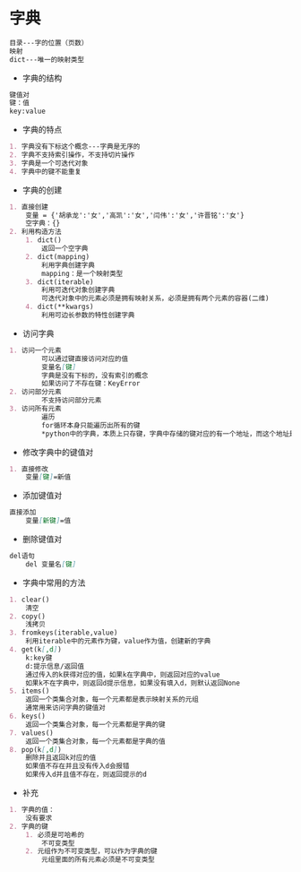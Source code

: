 # 字典

~~~markdown
目录---字的位置（页数）
映射
dict---唯一的映射类型
~~~

- 字典的结构

~~~markdown
键值对
键：值
key:value
~~~

- 字典的特点

~~~markdown
1. 字典没有下标这个概念---字典是无序的
2. 字典不支持索引操作，不支持切片操作
3. 字典是一个可迭代对象
4. 字典中的键不能重复
~~~

- 字典的创建

~~~markdown
1. 直接创建
	变量 = {'胡承龙':'女','高凯':'女','闫伟':'女','许晋铭':'女'}
	空字典：{}
2. 利用构造方法
	1. dict()
		返回一个空字典
	2. dict(mapping)
		利用字典创建字典
		mapping：是一个映射类型
	3. dict(iterable)
		利用可迭代对象创建字典
		可迭代对象中的元素必须是拥有映射关系，必须是拥有两个元素的容器(二维)
	4. dict(**kwargs)
		利用可边长参数的特性创建字典
~~~

- 访问字典

~~~markdown
1. 访问一个元素
		可以通过键直接访问对应的值
		变量名[键]
		字典是没有下标的，没有索引的概念
		如果访问了不存在键：KeyError
2. 访问部分元素
		不支持访问部分元素
3. 访问所有元素
		遍历
		for循环本身只能遍历出所有的键
		*python中的字典，本质上只存键，字典中存储的键对应的有一个地址，而这个地址是值存储的位置
~~~

- 修改字典中的键值对

~~~markdown
1. 直接修改
	变量[键]=新值
~~~

- 添加键值对

~~~markdown
直接添加
	变量[新键]=值
~~~

- 删除键值对

~~~markdown
del语句
	del 变量名[键]
~~~

- 字典中常用的方法

~~~markdown
1. clear()
	清空
2. copy()
	浅拷贝
3. fromkeys(iterable,value)
	利用iterable中的元素作为键，value作为值，创建新的字典
4. get(k[,d])
	k:key键
	d:提示信息/返回值
	通过传入的k获得对应的值，如果k在字典中，则返回对应的value
	如果k不在字典中，则返回d提示信息，如果没有填入d，则默认返回None
5. items()
	返回一个类集合对象，每一个元素都是表示映射关系的元组
	通常用来访问字典的键值对
6. keys()
	返回一个类集合对象，每一个元素都是字典的键
7. values()
	返回一个类集合对象，每一个元素都是字典的值
8. pop(k[,d])
	删除并且返回k对应的值
	如果值不存在并且没有传入d会报错
	如果传入d并且值不存在，则返回提示的d
~~~

- 补充

~~~markdown
1. 字典的值：
	没有要求
2. 字典的键
	1. 必须是可哈希的
		不可变类型
	2. 元组作为不可变类型，可以作为字典的键
		元组里面的所有元素必须是不可变类型
~~~



